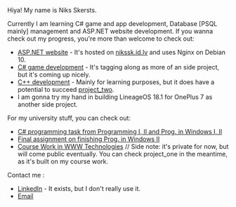 Hiya! My name is Niks Skersts.

Currently I am learning C# game and app development, Database [PSQL mainly] management and ASP.NET website development.
If you wanna check out my progress, you're more than welcome to check out:
- [ASP.NET website](https://github.com/NiksSkersts/project_one) - It's hosted on [nikssk.id.lv](https://nikssk.id.lv/) and uses Nginx on Debian 10. 
- [C# game development](https://github.com/NiksSkersts/project_two) - It's tagging along as more of an side project, but it's coming up nicely.   
- [C++ development](https://github.com/NiksSkersts/project_three) - Mainly for learning purposes, but it does have a potential to succeed [project_two](https://github.com/NiksSkersts/project_two).
- I am gonna try my hand in building LineageOS 18.1 for OnePlus 7 as another side project.

For my university stuff, you can check out:
- [C# programming task from Programming I, II and Prog. in Windows I, II](https://github.com/NiksSkersts/programming_tasks)
- [Final assignment on finishing Prog. in Windows II](https://github.com/NiksSkersts/programming_final_winforms)
- [Course Work in WWW Technologies](https://github.com/NiksSkersts/raftypoile) // Side note: it's private for now, but will come public eventually. You can check project_one in the meantime, as it's built on my course work.

Contact me :
- [LinkedIn](https://www.linkedin.com/in/niks-skersts/) - It exists, but I don't really use it.
- [Email](mailto:skersts98@outlook.lv)
